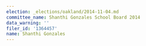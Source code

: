 ```yaml
---
election: _elections/oakland/2014-11-04.md
committee_name: Shanthi Gonzales School Board 2014
data_warning: ''
filer_id: '1364457'
name: Shanthi Gonzales
---
```

